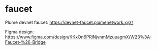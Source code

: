 # faucet

Plume devnet faucet: https://devnet-faucet.plumenetwork.xyz/

Figma design: https://www.figma.com/design/KKxOn6PRlNjvnmMzuuagmX/W23%3A-Faucet-%26-Bridge
